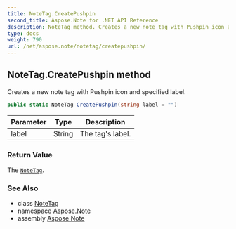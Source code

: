 ```yaml
---
title: NoteTag.CreatePushpin
second_title: Aspose.Note for .NET API Reference
description: NoteTag method. Creates a new note tag with Pushpin icon and specified label
type: docs
weight: 790
url: /net/aspose.note/notetag/createpushpin/
---
```

## NoteTag.CreatePushpin method

Creates a new note tag with Pushpin icon and specified label.

```csharp
public static NoteTag CreatePushpin(string label = "")
```

| Parameter | Type | Description |
| --- | --- | --- |
| label | String | The tag's label. |

### Return Value

The [`NoteTag`](../).

### See Also

* class [NoteTag](../)
* namespace [Aspose.Note](../../notetag/)
* assembly [Aspose.Note](../../../)


